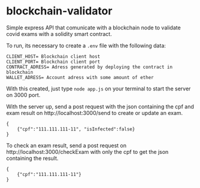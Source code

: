 # blockchain-validator
Simple express API that comunicate with a blockchain node to validate covid exams with a solidity smart contract.

To run, its necessary to create a `.env` file with the following data:
```
CLIENT_HOST= Blockchain client host
CLIENT_PORT= Blockchain client port
CONTRACT_ADRESS= Adress generated by deploying the contract in blockchain
WALLET_ADRESS= Account adress with some amount of ether
```

With this created, just type `node app.js` on your terminal to start the server on 3000 port.

With the server up, send a post request with the json containing the cpf and exam result on http://localhost:3000/send to create or update an exam. 
```
{
    {"cpf":"111.111.111-11", "isInfected":false}
}
```

To check an exam result, send a post request on http://localhost:3000/checkExam with only the cpf to get the json containing the result.
```
{
    {"cpf":"111.111.111-11"}
}
```
